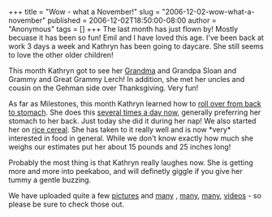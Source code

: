 +++
title = "Wow - what a November!"
slug = "2006-12-02-wow-what-a-november"
published = 2006-12-02T18:50:00-08:00
author = "Anonymous"
tags = []
+++
The last month has just flown by! Mostly becuase it has been so fun!
Emil and I have loved this age. I've been back at work 3 days a week and
Kathryn has been going to daycare. She still seems to love the other
older children!  
  
This month Kathryn got to see her
[Grandma](http://youtube.com/watch?v=1wWh3LhyBno) and Grandpa Sloan and
Grammy and Great Grammy Lerch! In addition, she met her uncles and
cousin on the Gehman side over Thanksgiving. Very fun!  
  
As far as Milestones, this month Kathryn learned how to [roll over from
back to stomach](http://youtube.com/watch?v=MakdxoIaWZ0). She does this
[several times a day now](http://youtube.com/watch?v=S-m0SuLNdR8),
generally preferring her stomach to her back. Just today she did it
during her nap! We also started her on [rice
cereal](http://youtube.com/watch?v=NlDaFCx2jek). She has taken to it
really well and is now \*very\* interested in food in general. While we
don't know exactly how much she weighs our estimates put her about 15
pounds and 25 inches long!  
  
Probably the most thing is that Kathryn really laughes now. She is
getting more and more into peekaboo, and will definetly giggle if you
give her tummy a gentle buzzing.  
  
We have uploaded quite a few
[pictures](http://kathrynmarie.shutterfly.com/action/pictures?a=67b0de21b321e39d45d2)
and [many](http://youtube.com/watch?v=sraOVzHGC_I) ,
[many](http://youtube.com/watch?v=xeZde3RjKUk),
[many](http://youtube.com/watch?v=XSxceKm0dbo),
[videos](http://youtube.com/watch?v=u2rhG7fNtCA) - so please be sure to
check those out.
